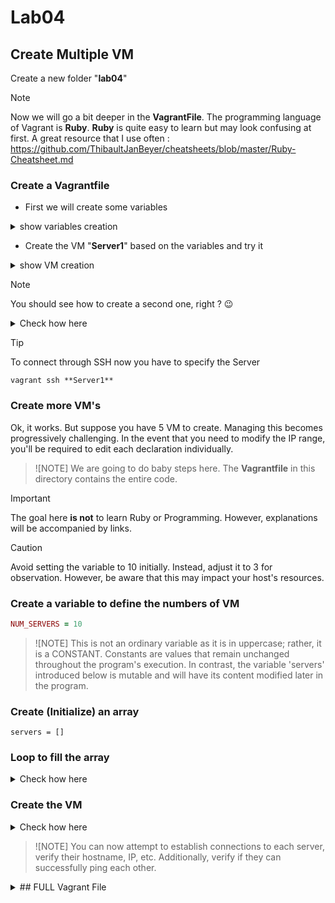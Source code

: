 # Lab04
## Create Multiple VM
Create a new folder "**lab04**"

> [!NOTE]
> Now we will go a bit deeper in the **VagrantFile**.
> The programming language of Vagrant is **Ruby**.
> **Ruby** is quite easy to learn but may look confusing at first.
> A great resource that I use often : https://github.com/ThibaultJanBeyer/cheatsheets/blob/master/Ruby-Cheatsheet.md

### Create a Vagrantfile
* First we will create some variables
<details><summary>show variables creation</summary>
<p>

```ruby
# SERVER 1
HOST1_NAME = "Server1"
HOST1_BOX = "envimation/ubuntu-xenial"
HOST1_IP = "10.0.5.10"
```
</p></details>

* Create the VM "**Server1**" based on the variables and try it
<details><summary>show VM creation</summary>
<p>

```ruby
Vagrant.configure("2") do |config|
  # SERVER 1
  config.vm.define HOST1_NAME do |host1|
    host1.vm.box = HOST1_BOX
    host1.vm.hostname = HOST1_NAME
    host1.vm.network "private_network", ip: HOST1_IP
  end
end
```
* You can check the **hostname** with ssh

```bash
vagrant@Server1:~$ hostname
Server1
```
</p></details>

> [!NOTE]
> You should see how to create a second one, right ? :wink:

<details><summary>Check how here</summary>
<p>

```ruby
# SERVER 1
HOST1_NAME = "Server1"
HOST1_BOX = "envimation/ubuntu-xenial"
HOST1_IP = "10.0.5.10"

# SERVER 2
HOST2_NAME = "Server2"
HOST2_BOX = "envimation/ubuntu-xenial"
HOST2_IP = "10.0.5.11"

Vagrant.configure("2") do |config|
  # SERVER 1
  config.vm.define HOST1_NAME do |host1|
    host1.vm.box = HOST1_BOX
    host1.vm.hostname = HOST1_NAME
    host1.vm.network "private_network", ip: HOST1_IP
  end

  # SERVER 2
  config.vm.define HOST2_NAME do |host2|
    host2.vm.box = HOST2_BOX
    host2.vm.hostname = HOST2_NAME
    host2.vm.network "private_network", ip: HOST2_IP
  end
end
```

</p></details>

> [!TIP]
> To connect through SSH now you have to specify the Server
> ```
> vagrant ssh **Server1**
> ```

### Create more VM's
Ok, it works.  But suppose you have 5 VM to create.
Managing this becomes progressively challenging.
In the event that you need to modify the IP range, you'll be required to edit each declaration individually.

> ![NOTE]
> We are going to do baby steps here.
> The **Vagrantfile** in this directory contains the entire code.

> [!IMPORTANT]
> The goal here **is not** to learn Ruby or Programming.
> However, explanations will be accompanied by links.

> [!CAUTION]
> Avoid setting the variable to 10 initially. 
> Instead, adjust it to 3 for observation. 
> However, be aware that this may impact your host's resources.

### Create a variable to define the numbers of VM

```ruby
NUM_SERVERS = 10
```
> ![NOTE]
> This is not an ordinary variable as it is in uppercase; rather, it is a CONSTANT. Constants are values that remain unchanged throughout the program's execution. In contrast, the variable 'servers' introduced below is mutable and will have its content modified later in the program.

### Create (Initialize) an array

```
servers = []
```

### Loop to fill the array
<details><summary>Check how here</summary>
<p>

```ruby
num_servers.times do |i|
  server_name = "Server#{i + 1}"
  server_ip = "10.0.5.#{i + 10}"  # Starting IP address from 10.0.5.10
  server_config = {
    name: server_name,
    box: "envimation/ubuntu-xenial",
    ip: server_ip
  }
  servers << server_config  # Add server configuration to the array
end
```
</p></details>

### Create the VM
<details><summary>Check how here</summary>
<p>

```ruby
Vagrant.configure("2") do |config|
  servers.each do |server|
    config.vm.define server[:name] do |srv|
      srv.vm.box = server[:box]
      srv.vm.hostname = server[:name]
      srv.vm.network "private_network", ip: server[:ip]
    end
  end
end
```

</p></details>

> ![NOTE]
> You can now attempt to establish connections to each server, verify their hostname, IP, etc. Additionally, verify if they can successfully ping each other.

<details><summary>## FULL Vagrant File</summary>
<p>

```ruby
# Define the number of servers
num_servers = 3

# Initialize an empty array to store server configurations
servers = []

# Loop through to create server configurations
num_servers.times do |i|
  server_name = "Server#{i + 1}"
  server_ip = "10.0.5.#{i + 10}"  # Starting IP address from 10.0.5.10
  server_config = {
    name: server_name,
    box: "envimation/ubuntu-xenial",
    ip: server_ip
  }
  servers << server_config  # Add server configuration to the array
end

Vagrant.configure("2") do |config|
  servers.each do |server|
    config.vm.define server[:name] do |srv|
      srv.vm.box = server[:box]
      srv.vm.hostname = server[:name]
      srv.vm.network "private_network", ip: server[:ip]
    end
  end
end

```

</p></details>
